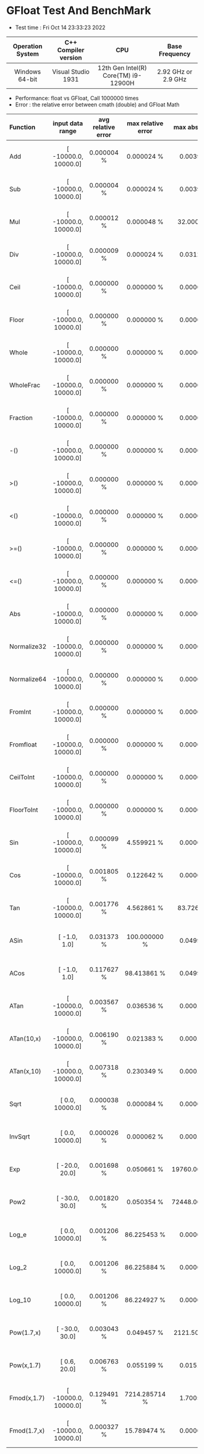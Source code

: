 # GFloat Test And BenchMark
 * Test time : Fri Oct 14 23:33:23 2022

|Operation System| C++ Compiler version |CPU  | Base Frequency  |
|:--:|:--:|:--:|:--:|
|Windows 64-bit|Visual Studio 1931|12th Gen Intel(R) Core(TM) i9-12900H|2.92 GHz or  2.9 GHz |
 * Performance: float vs GFloat,  Call 1000000 times
 * Error : the relative error between cmath (double) and GFloat Math 

| Function | input data range |avg relative error | max relative error | max abs error | float vs GFloat | float / GFloat |
|:--|:--:|:--:|:--:|:--:|:--:|:--:|
|Add         |[ -10000.0,  10000.0]|  0.000004 %|      0.000024 %|      0.003906| 0.80 vs  5.44  (ms)|0.15 |
|Sub         |[ -10000.0,  10000.0]|  0.000004 %|      0.000024 %|      0.003906| 0.58 vs  5.51  (ms)|0.11 |
|Mul         |[ -10000.0,  10000.0]|  0.000012 %|      0.000048 %|     32.000000| 0.48 vs  0.84  (ms)|0.57 |
|Div         |[ -10000.0,  10000.0]|  0.000009 %|      0.000024 %|      0.031250| 0.80 vs  2.44  (ms)|0.33 |
|Ceil        |[ -10000.0,  10000.0]|  0.000000 %|      0.000000 %|      0.000000| 6.44 vs  2.22  (ms)|**2.90** |
|Floor       |[ -10000.0,  10000.0]|  0.000000 %|      0.000000 %|      0.000000| 6.45 vs  0.95  (ms)|**6.82** |
|Whole       |[ -10000.0,  10000.0]|  0.000000 %|      0.000000 %|      0.000000| 0.46 vs  4.52  (ms)|0.10 |
|WholeFrac   |[ -10000.0,  10000.0]|  0.000000 %|      0.000000 %|      0.000000| 0.37 vs  7.05  (ms)|0.05 |
|Fraction    |[ -10000.0,  10000.0]|  0.000000 %|      0.000000 %|      0.000000| 0.36 vs  4.25  (ms)|0.09 |
|-()         |[ -10000.0,  10000.0]|  0.000000 %|      0.000000 %|      0.000000| 0.36 vs  0.50  (ms)|0.72 |
|>()         |[ -10000.0,  10000.0]|  0.000000 %|      0.000000 %|      0.000000| 0.48 vs  4.05  (ms)|0.12 |
|<()         |[ -10000.0,  10000.0]|  0.000000 %|      0.000000 %|      0.000000| 0.47 vs  8.09  (ms)|0.06 |
|>=()        |[ -10000.0,  10000.0]|  0.000000 %|      0.000000 %|      0.000000| 0.46 vs  7.96  (ms)|0.06 |
|<=()        |[ -10000.0,  10000.0]|  0.000000 %|      0.000000 %|      0.000000| 0.47 vs  4.32  (ms)|0.11 |
|Abs         |[ -10000.0,  10000.0]|  0.000000 %|      0.000000 %|      0.000000| 0.37 vs  4.22  (ms)|0.09 |
|Normalize32 |[ -10000.0,  10000.0]|  0.000000 %|      0.000000 %|      0.000000| 0.37 vs  0.93  (ms)|0.40 |
|Normalize64 |[ -10000.0,  10000.0]|  0.000000 %|      0.000000 %|      0.000000| 0.37 vs  0.99  (ms)|0.37 |
|FromInt     |[ -10000.0,  10000.0]|  0.000000 %|      0.000000 %|      0.000000| 0.43 vs  1.21  (ms)|0.36 |
|Fromfloat   |[ -10000.0,  10000.0]|  0.000000 %|      0.000000 %|      0.000000| 0.37 vs  0.44  (ms)|0.86 |
|CeilToInt   |[ -10000.0,  10000.0]|  0.000000 %|      0.000000 %|      0.000000| 5.76 vs  2.55  (ms)|**2.26** |
|FloorToInt  |[ -10000.0,  10000.0]|  0.000000 %|      0.000000 %|      0.000000| 5.81 vs  2.32  (ms)|**2.51** |
|Sin         |[ -10000.0,  10000.0]|  0.000099 %|      4.559921 %|      0.000005| 8.41 vs  7.50  (ms)|**1.12** |
|Cos         |[ -10000.0,  10000.0]|  0.001805 %|      0.122642 %|      0.000028| 7.94 vs  8.50  (ms)|0.93 |
|Tan         |[ -10000.0,  10000.0]|  0.001776 %|      4.562861 %|     83.726562| 7.60 vs 14.87  (ms)|0.51 |
|ASin        |[     -1.0,      1.0]|  0.031373 %|    100.000000 %|      0.049958| 7.22 vs  9.89  (ms)|0.73 |
|ACos        |[     -1.0,      1.0]|  0.117627 %|     98.413861 %|      0.049958| 7.28 vs 13.75  (ms)|0.53 |
|ATan        |[ -10000.0,  10000.0]|  0.003567 %|      0.036536 %|      0.000166| 9.50 vs 13.93  (ms)|0.68 |
|ATan(10,x)  |[ -10000.0,  10000.0]|  0.006190 %|      0.021383 %|      0.000166|11.81 vs 18.74  (ms)|0.63 |
|ATan(x,10)  |[ -10000.0,  10000.0]|  0.007318 %|      0.230349 %|      0.000166|11.01 vs 17.97  (ms)|0.61 |
|Sqrt        |[      0.0,  10000.0]|  0.000038 %|      0.000084 %|      0.000076| 0.66 vs  7.67  (ms)|0.09 |
|InvSqrt     |[      0.0,  10000.0]|  0.000026 %|      0.000062 %|      0.000183| 1.31 vs  6.92  (ms)|0.19 |
|Exp         |[    -20.0,     20.0]|  0.001698 %|      0.050661 %|  19760.000000| 2.50 vs  7.20  (ms)|0.35 |
|Pow2        |[    -30.0,     30.0]|  0.001820 %|      0.050354 %|  72448.000000| 5.04 vs  5.92  (ms)|0.85 |
|Log_e       |[      0.0,  10000.0]|  0.001206 %|     86.225453 %|      0.000031| 2.84 vs  4.08  (ms)|0.70 |
|Log_2       |[      0.0,  10000.0]|  0.001206 %|     86.225884 %|      0.000043|20.21 vs  3.71  (ms)|**5.44** |
|Log_10      |[      0.0,  10000.0]|  0.001206 %|     86.224927 %|      0.000013| 2.55 vs  3.88  (ms)|0.66 |
|Pow(1.7,x)  |[    -30.0,     30.0]|  0.003043 %|      0.049457 %|   2121.500000| 5.11 vs 18.78  (ms)|0.27 |
|Pow(x,1.7)  |[      0.6,     20.0]|  0.006763 %|      0.055199 %|      0.015121| 5.90 vs 18.09  (ms)|0.33 |
|Fmod(x,1.7) |[ -10000.0,  10000.0]|  0.129491 %|   7214.285714 %|      1.700575| 9.50 vs 16.76  (ms)|0.57 |
|Fmod(1.7,x) |[ -10000.0,  10000.0]|  0.000327 %|     15.789474 %|      0.000000| 3.27 vs  9.74  (ms)|0.34 |
